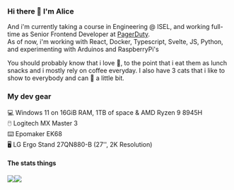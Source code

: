 ### Hi there 👋 I'm Alice

And i'm currently taking a course in Engineering @ ISEL, and working full-time as Senior Frontend Developer at [PagerDuty](https://www.pagerduty.com/).  
As of now, i'm working with React, Docker, Typescript, Svelte, JS, Python, and experimenting with Arduinos and RaspberryPi's

You should probably know that i love 🍄, to the point that i eat them as lunch snacks and i mostly rely on coffee everyday. I also have 3 cats that i like to show to everybody and can 🥁 a little bit.

### My dev gear

💻 Windows 11 on 16GiB RAM, 1TB of space & AMD Ryzen 9 8945H  
🖱️ Logitech MX Master 3  
⌨️ Epomaker EK68  
🖥️ LG Ergo Stand 27QN880-B (27'', 2K Resolution)

#### The stats things
![](https://github-readme-stats.vercel.app/api?username=alicescfernandes&show_icons=true&locale=en)![](https://github-readme-stats.vercel.app/api/top-langs?username=alicescfernandes&show_icons=true&locale=en&layout=compact)
